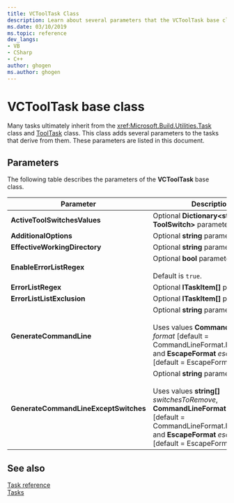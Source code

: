 ```yaml
---
title: VCToolTask Class
description: Learn about several parameters that the VCToolTask base class adds to the tasks that inherit from it.
ms.date: 03/10/2019
ms.topic: reference
dev_langs:
- VB
- CSharp
- C++
author: ghogen
ms.author: ghogen
---
```

# VCToolTask base class

Many tasks ultimately inherit from the <xref:Microsoft.Build.Utilities.Task> class and [ToolTask](/dotnet/api/microsoft.build.utilities.tooltask) class. This class adds several parameters to the tasks that derive from them. These parameters are listed in this document.

## Parameters

The following table describes the parameters of the **VCToolTask** base class.

|Parameter|Description|
|---------------|-----------------|
|**ActiveToolSwitchesValues**|Optional **Dictionary\<string, ToolSwitch>** parameter.|
|**AdditionalOptions**|Optional **string** parameter.|
|**EffectiveWorkingDirectory**|Optional **string** parameter.|
|**EnableErrorListRegex**|Optional **bool** parameter.<br/><br/>Default is `true`.|
|**ErrorListRegex**|Optional **ITaskItem[]** parameter.|
|**ErrorListListExclusion**|Optional **ITaskItem[]** parameter.|
|**GenerateCommandLine**|Optional **string** parameter.<br/><br/>Uses values **CommandLineFormat** *format* [default = CommandLineFormat.ForBuildLog] and **EscapeFormat** *escapeFormat* [default = EscapeFormat.Default].|
|**GenerateCommandLineExceptSwitches**|Optional **string** parameter.<br/><br/>Uses values **string[]** *switchesToRemove*, **CommandLineFormat** *format* [default = CommandLineFormat.ForBuildLog], and **EscapeFormat** *escapeFormat* [default = EscapeFormat.Default].|

## See also

[Task reference](../msbuild/msbuild-task-reference.md)<br/>
[Tasks](../msbuild/msbuild-tasks.md)
